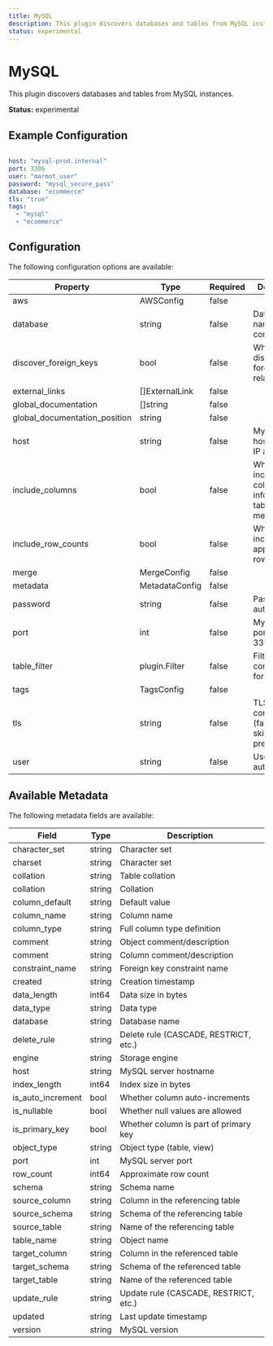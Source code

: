 ```yaml
---
title: MySQL
description: This plugin discovers databases and tables from MySQL instances.
status: experimental
---
```


# MySQL

This plugin discovers databases and tables from MySQL instances.

**Status:** experimental

## Example Configuration

```yaml

host: "mysql-prod.internal"
port: 3306
user: "marmot_user"
password: "mysql_secure_pass"
database: "ecommerce"
tls: "true"
tags:
  - "mysql"
  - "ecommerce"

```

## Configuration
The following configuration options are available:

| Property | Type | Required | Description |
|----------|------|----------|-------------|
| aws | AWSConfig | false |  |
| database | string | false | Database name to connect to |
| discover_foreign_keys | bool | false | Whether to discover foreign key relationships |
| external_links | []ExternalLink | false |  |
| global_documentation | []string | false |  |
| global_documentation_position | string | false |  |
| host | string | false | MySQL server hostname or IP address |
| include_columns | bool | false | Whether to include column information in table metadata |
| include_row_counts | bool | false | Whether to include approximate row counts |
| merge | MergeConfig | false |  |
| metadata | MetadataConfig | false |  |
| password | string | false | Password for authentication |
| port | int | false | MySQL server port (default: 3306) |
| table_filter | plugin.Filter | false | Filter configuration for tables |
| tags | TagsConfig | false |  |
| tls | string | false | TLS configuration (false, true, skip-verify, preferred) |
| user | string | false | Username for authentication |

## Available Metadata

The following metadata fields are available:

| Field | Type | Description |
|-------|------|-------------|
| character_set | string | Character set |
| charset | string | Character set |
| collation | string | Table collation |
| collation | string | Collation |
| column_default | string | Default value |
| column_name | string | Column name |
| column_type | string | Full column type definition |
| comment | string | Object comment/description |
| comment | string | Column comment/description |
| constraint_name | string | Foreign key constraint name |
| created | string | Creation timestamp |
| data_length | int64 | Data size in bytes |
| data_type | string | Data type |
| database | string | Database name |
| delete_rule | string | Delete rule (CASCADE, RESTRICT, etc.) |
| engine | string | Storage engine |
| host | string | MySQL server hostname |
| index_length | int64 | Index size in bytes |
| is_auto_increment | bool | Whether column auto-increments |
| is_nullable | bool | Whether null values are allowed |
| is_primary_key | bool | Whether column is part of primary key |
| object_type | string | Object type (table, view) |
| port | int | MySQL server port |
| row_count | int64 | Approximate row count |
| schema | string | Schema name |
| source_column | string | Column in the referencing table |
| source_schema | string | Schema of the referencing table |
| source_table | string | Name of the referencing table |
| table_name | string | Object name |
| target_column | string | Column in the referenced table |
| target_schema | string | Schema of the referenced table |
| target_table | string | Name of the referenced table |
| update_rule | string | Update rule (CASCADE, RESTRICT, etc.) |
| updated | string | Last update timestamp |
| version | string | MySQL version |